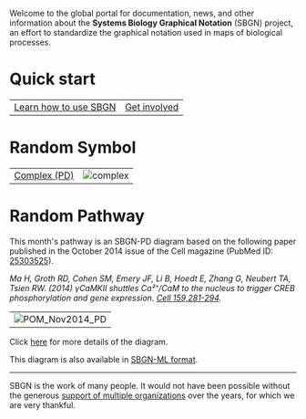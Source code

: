 Welcome to the global portal for documentation, news, and other information about the **Systems Biology Graphical Notation** (SBGN) project, an effort to standardize the graphical notation used in maps of biological processes.

Quick start
===========

| | |
|:-:|:-:|
| [Learn how to use SBGN](???) | [Get involved](???) |

Random Symbol
===================

| | |
|:-:|:-:|
| [Complex (PD)](/docs/symbols/complex) | ![complex](/images/SymbolMonth-complex.png) |

Random Pathway
====================

This month's pathway is an SBGN-PD diagram based on the following paper published in the October 2014 issue of the Cell magazine (PubMed ID: [25303525](http://www.ncbi.nlm.nih.gov/pubmed/25303525)).

*Ma H, Groth RD, Cohen SM, Emery JF, Li B, Hoedt E, Zhang G, Neubert TA, Tsien RW. (2014) γCaMKII shuttles Ca²⁺/CaM to the nucleus to trigger CREB phosphorylation and gene expression. [Cell 159,281-294](http://www.sciencedirect.com/science/article/pii/S0092867414011684).*

| |
|:-:|
| ![POM_Nov2014_PD](/Image:POM_Nov2014_PD.png) |

Click [here](/docs/POMX) for more details of the diagram.

This diagram is also available in [SBGN-ML format](/Media:_POM_Nov2014_PD.sbgn).

------------------------------------------------------------------------

SBGN is the work of many people. It would not have been possible without the generous [support of multiple organizations](/Contacts#Funding ) over the years, for which we are very thankful.